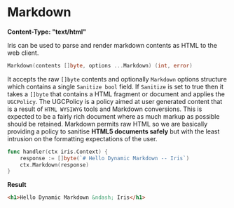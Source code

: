 # Markdown

**Content-Type: "text/html"**

Iris can be used to parse and render markdown contents as HTML to the web client.

```go
Markdown(contents []byte, options ...Markdown) (int, error)
```

It accepts the raw `[]byte` contents and optionally `Markdown` options structure which contains a single `Sanitize bool` field.  If `Sanitize` is set to true then it takes a `[]byte` that contains a HTML fragment or document and applies the `UGCPolicy`. The UGCPolicy is a policy aimed at user generated content that is a result of `HTML WYSIWYG` tools and Markdown conversions. This is expected to be a fairly rich document where as much markup as possible should be retained. Markdown permits raw HTML so we are basically providing a policy to sanitise **HTML5 documents safely** but with the
least intrusion on the formatting expectations of the user.

```go
func handler(ctx iris.Context) {
    response := []byte(`# Hello Dynamic Markdown -- Iris`)
    ctx.Markdown(response)
}
```

**Result**

```html
<h1>Hello Dynamic Markdown &ndash; Iris</h1>
```

<!-- slide:break-100 -->
